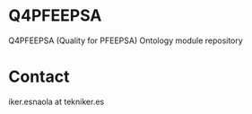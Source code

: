 # Q4PFEEPSA
Q4PFEEPSA (Quality for PFEEPSA) Ontology module repository

# Contact
iker.esnaola at tekniker.es